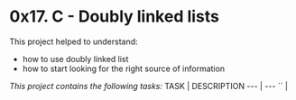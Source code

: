 # 0x17. C - Doubly linked lists

This project helped to understand:
- how to use doubly linked list
- how to start looking for the right source of information

*This project contains the following tasks:*
TASK | DESCRIPTION
--- | ---
`` | 